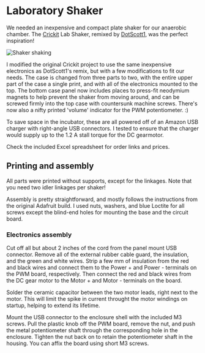 # Laboratory Shaker

We needed an inexpensive and compact plate shaker for our anaerobic chamber. The [Crickit](https://www.printables.com/model/7244-crickit-lab-shaker) Lab Shaker, remixed by [DotScott1](https://www.thingiverse.com/thing:3142779), was the perfect inspiration!

![Shaker shaking](./Images/shaker.gif)

I modified the original Crickit project to use the same inexpensive electronics as DotScott1's remix, but with a few modifications to fit our needs. The case is changed from three parts to two, with the entire upper part of the case a single print, and with all of the electronics mounted to the top. The bottom case panel now includes places to press-fit neodymium magnets to help prevent the shaker from moving around, and can be screwed firmly into the top case with countersunk machine screws. There's now also a nifty printed 'volume' indicator for the PWM potentiometer. :)

To save space in the incubator, these are all powered off of an Amazon USB charger with right-angle USB connectors. I tested to ensure that the charger would supply up to the 1.2 A stall torque for the DC gearmotor.

Check the included Excel spreadsheet for order links and prices.


## Printing and assembly


All parts were printed without supports, except for the linkages. Note that you need two idler linkages per shaker!

Assembly is pretty straightforward, and mostly follows the instructions from the original Adafruit build. I used nuts, washers, and blue Loctite for all screws except the blind-end holes for mounting the base and the circuit board.

### Electronics assembly

Cut off all but about 2 inches of the cord from the panel mount USB connector. Remove all of the external rubber cable guard, the insulation, and the green and white wires. Strip a few mm of insulation from the red and black wires and connect them to the Power + and Power - terminals on the PWM board, respectively. Then connect the red and black wires from the DC gear motor to the Motor + and Motor - terminals on the board.

Solder the ceramic capacitor between the two motor leads, right next to the motor. This will limit the spike in current throught the motor windings on startup, helping to extend its lifetime.

Mount the USB connector to the enclosure shell with the included M3 screws. Pull the plastic knob off the PWM board, remove the nut, and push the metal potentiometer shaft through the corresponding hole in the enclosure. Tighten the nut back on to retain the potentiometer shaft in the housing. You can affix the board using short M3 screws.


